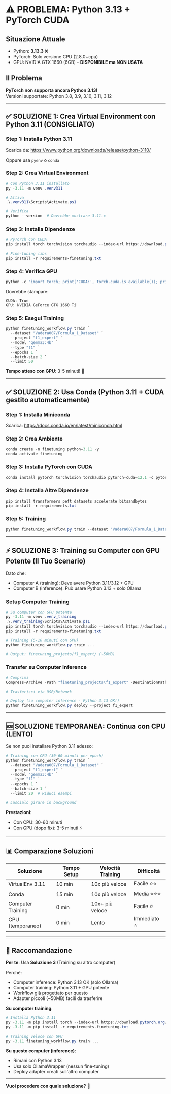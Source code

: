 # ⚠️ PROBLEMA: Python 3.13 + PyTorch CUDA

## Situazione Attuale
- Python: **3.13.3** ❌
- PyTorch: Solo versione CPU (2.8.0+cpu)
- GPU: NVIDIA GTX 1660 (6GB) - **DISPONIBILE ma NON USATA**

## Il Problema
**PyTorch non supporta ancora Python 3.13!**  
Versioni supportate: Python 3.8, 3.9, 3.10, 3.11, 3.12

---

## ✅ SOLUZIONE 1: Crea Virtual Environment con Python 3.11 (CONSIGLIATO)

### Step 1: Installa Python 3.11
Scarica da: https://www.python.org/downloads/release/python-3110/

Oppure usa `pyenv` o `conda`

### Step 2: Crea Virtual Environment
```powershell
# Con Python 3.11 installato
py -3.11 -m venv .venv311

# Attiva
.\.venv311\Scripts\Activate.ps1

# Verifica
python --version  # Dovrebbe mostrare 3.11.x
```

### Step 3: Installa Dipendenze
```powershell
# PyTorch con CUDA
pip install torch torchvision torchaudio --index-url https://download.pytorch.org/whl/cu121

# Fine-tuning libs
pip install -r requirements-finetuning.txt
```

### Step 4: Verifica GPU
```powershell
python -c "import torch; print('CUDA:', torch.cuda.is_available()); print('GPU:', torch.cuda.get_device_name(0))"
```

Dovrebbe stampare:
```
CUDA: True
GPU: NVIDIA GeForce GTX 1660 Ti
```

### Step 5: Esegui Training
```powershell
python finetuning_workflow.py train `
  --dataset "Vadera007/Formula_1_Dataset" `
  --project "f1_expert" `
  --model "gemma3:4b" `
  --type "f1" `
  --epochs 1 `
  --batch-size 2 `
  --limit 50
```

**Tempo atteso con GPU**: 3-5 minuti! 🚀

---

## ✅ SOLUZIONE 2: Usa Conda (Python 3.11 + CUDA gestito automaticamente)

### Step 1: Installa Miniconda
Scarica: https://docs.conda.io/en/latest/miniconda.html

### Step 2: Crea Ambiente
```powershell
conda create -n finetuning python=3.11 -y
conda activate finetuning
```

### Step 3: Installa PyTorch con CUDA
```powershell
conda install pytorch torchvision torchaudio pytorch-cuda=12.1 -c pytorch -c nvidia
```

### Step 4: Installa Altre Dipendenze
```powershell
pip install transformers peft datasets accelerate bitsandbytes
pip install -r requirements.txt
```

### Step 5: Training
```powershell
python finetuning_workflow.py train --dataset "Vadera007/Formula_1_Dataset" --project "f1_expert" --model "gemma3:4b" --type "f1"
```

---

## ⚡ SOLUZIONE 3: Training su Computer con GPU Potente (Il Tuo Scenario)

Dato che:
- Computer A (training): Deve avere Python 3.11/3.12 + GPU
- Computer B (inference): Può usare Python 3.13 + solo Ollama

### Setup Computer Training
```powershell
# Su computer con GPU potente
py -3.11 -m venv .venv_training
.\.venv_training\Scripts\Activate.ps1
pip install torch torchvision torchaudio --index-url https://download.pytorch.org/whl/cu121
pip install -r requirements-finetuning.txt

# Training (5-10 minuti con GPU)
python finetuning_workflow.py train ...

# Output: finetuning_projects/f1_expert/ (~50MB)
```

### Transfer su Computer Inference
```powershell
# Comprimi
Compress-Archive -Path "finetuning_projects\f1_expert" -DestinationPath "f1_expert.zip"

# Trasferisci via USB/Network

# Deploy (su computer inference - Python 3.13 OK!)
python finetuning_workflow.py deploy --project f1_expert
```

---

## 🆘 SOLUZIONE TEMPORANEA: Continua con CPU (LENTO)

Se non puoi installare Python 3.11 adesso:

```powershell
# Training con CPU (30-60 minuti per epoch)
python finetuning_workflow.py train `
  --dataset "Vadera007/Formula_1_Dataset" `
  --project "f1_expert" `
  --model "gemma3:4b" `
  --type "f1" `
  --epochs 1 `
  --batch-size 1 `
  --limit 20  # Riduci esempi

# Lascialo girare in background
```

**Prestazioni**:
- Con CPU: 30-60 minuti
- Con GPU (dopo fix): 3-5 minuti ⚡

---

## 📊 Comparazione Soluzioni

| Soluzione | Tempo Setup | Velocità Training | Difficoltà |
|-----------|-------------|-------------------|------------|
| VirtualEnv 3.11 | 10 min | 10x più veloce | Facile ⭐⭐ |
| Conda | 15 min | 10x più veloce | Media ⭐⭐⭐ |
| Computer Training | 0 min | 10x+ più veloce | Facile ⭐ |
| CPU (temporaneo) | 0 min | Lento | Immediato ⭐ |

---

## 🎯 Raccomandazione

**Per te**: Usa **Soluzione 3** (Training su altro computer)

Perché:
- Computer inference: Python 3.13 OK (solo Ollama)
- Computer training: Python 3.11 + GPU potente
- Workflow già progettato per questo
- Adapter piccoli (~50MB) facili da trasferire

**Su computer training**:
```powershell
# Installa Python 3.11
py -3.11 -m pip install torch --index-url https://download.pytorch.org/whl/cu121
py -3.11 -m pip install -r requirements-finetuning.txt

# Training veloce con GPU
py -3.11 finetuning_workflow.py train ...
```

**Su questo computer (inference)**:
- Rimani con Python 3.13
- Usa solo OllamaWrapper (nessun fine-tuning)
- Deploy adapter creati sull'altro computer

---

**Vuoi procedere con quale soluzione?** 🤔
